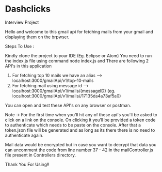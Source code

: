 # Dashclicks

Interview Project

Hello and welcome to this gmail api for fetching mails from your gmail and displaying them on the brpwser.

Steps To Use :

Kindly clone the project to your IDE (Eg. Eclipse or Atom)
You need to run the index.js file using command node index.js and
There are following 2 API's in this application

1. For fetching top 10 mails we have an alias --> localhost:3000/gmailApi/v1/top-10-mails
2. For fetching mail using message id --> localhost:3000/gmailApi/v1/mails/{messageID}
   (eg. localhost:3000/gmailApi/v1/mails//17135da4a73af5a0)

You can open and test these API's on any browser or postman.

Note -> For the first time when you'll hit any of these api's you'll be asked to click on a link on the console. On clicking it you'll be provided a token code to authenticate which needs to be paste on the console.
After that a token.json file will be generated and as long as its there there is no need to authenticate again.

Mail data would be encrypted but in case you want to decrypt that data you can uncomment the code from line number 37 - 42 in the mailController.js file present in Controllers directory.

Thank You For Using!!
